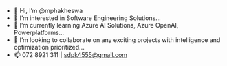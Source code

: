 - 👋 Hi, I’m @mphakheswa
- 👀 I’m interested in Software Engineering Solutions...
- 🌱 I’m currently learning Azure AI Solutions, Azure OpenAI, Powerplatforms...
- 💞️ I’m looking to collaborate on any exciting projects with intelligence and optimization prioritized...
- 📫 072 8921 311 | sdpk4555@gmail.com

<!---
mphakheswa/mphakheswa is a ✨ special ✨ repository because its `README.md` (this file) appears on your GitHub profile.
You can click the Preview link to take a look at your changes.
--->
